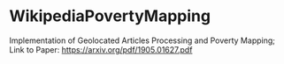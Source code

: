 # WikipediaPovertyMapping
Implementation of Geolocated Articles Processing and Poverty Mapping; Link to Paper: https://arxiv.org/pdf/1905.01627.pdf
